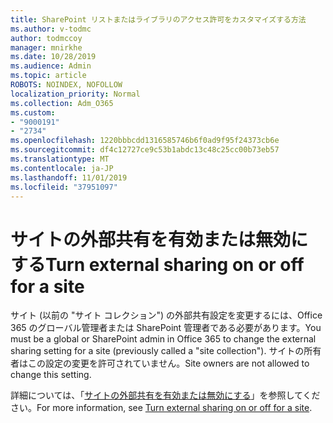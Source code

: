 ```yaml
---
title: SharePoint リストまたはライブラリのアクセス許可をカスタマイズする方法
ms.author: v-todmc
author: todmccoy
manager: mnirkhe
ms.date: 10/28/2019
ms.audience: Admin
ms.topic: article
ROBOTS: NOINDEX, NOFOLLOW
localization_priority: Normal
ms.collection: Adm_O365
ms.custom:
- "9000191"
- "2734"
ms.openlocfilehash: 1220bbbcdd1316585746b6f0ad9f95f24373cb6e
ms.sourcegitcommit: df4c12727ce9c53b1abdc13c48c25cc00b73eb57
ms.translationtype: MT
ms.contentlocale: ja-JP
ms.lasthandoff: 11/01/2019
ms.locfileid: "37951097"
---
```

# <a name="turn-external-sharing-on-or-off-for-a-site"></a><span data-ttu-id="515da-102">サイトの外部共有を有効または無効にする</span><span class="sxs-lookup"><span data-stu-id="515da-102">Turn external sharing on or off for a site</span></span>

<span data-ttu-id="515da-103">サイト (以前の "サイト コレクション") の外部共有設定を変更するには、Office 365 のグローバル管理者または SharePoint 管理者である必要があります。</span><span class="sxs-lookup"><span data-stu-id="515da-103">You must be a global or SharePoint admin in Office 365 to change the external sharing setting for a site (previously called a "site collection").</span></span> <span data-ttu-id="515da-104">サイトの所有者はこの設定の変更を許可されていません。</span><span class="sxs-lookup"><span data-stu-id="515da-104">Site owners are not allowed to change this setting.</span></span> 

<span data-ttu-id="515da-105">詳細については、「[サイトの外部共有を有効または無効にする](https://docs.microsoft.com/sharepoint/change-external-sharing-site)」を参照してください。</span><span class="sxs-lookup"><span data-stu-id="515da-105">For more information, see [Turn external sharing on or off for a site](https://docs.microsoft.com/sharepoint/change-external-sharing-site).</span></span>